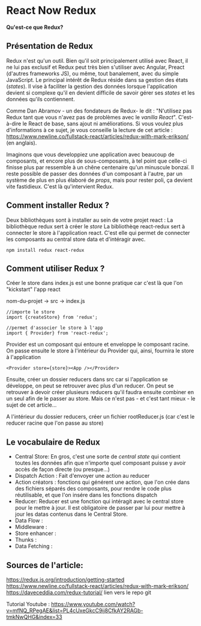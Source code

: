 **React Now Redux**
==================

**Qu'est-ce que Redux?**

Présentation de Redux
--------------------

Redux n'est qu'un outil. Bien qu'il soit principalement utilisé avec React, il ne lui pas exclusif et Redux peut très bien s'utiliser avec Angular, Preact (d'autres frameworks JS), ou même, tout banalement, avec du simple JavaScript. Le principal intérêt de Redux réside dans sa gestion des états (*states*). Il vise à faciliter la gestion des données lorsque l'application devient si complexe qu'il en devient difficile de savoir gérer ses *states* et les données qu'ils contiennent.

Comme Dan Abramov - un des fondateurs de Redux- le dit : "N'utilisez pas Redux tant que vous n'avez pas de problèmes avec le *vanilla React*". C'est-à-dire le React de base, sans ajout ni améliorations. Si vous voulez plus d'informations à ce sujet, je vous conseille la lecture de cet article : https://www.newline.co/fullstack-react/articles/redux-with-mark-erikson/ (en anglais).

Imaginons que vous developpiez une application avec beaucoup de composants, et encore plus de sous-composants, à tel point que celle-ci finisse plus par ressemble à un chêne centenaire qu'un minuscule bonzaï. Il reste possible de passer des données d'un composant à l'autre, par un système de plus en plus élaboré de *props*, mais pour rester poli, ça devient vite fastidieux. C'est là qu'intervient Redux.

Comment installer Redux ?
-------------------------

Deux bibliothèques sont à installer au sein de votre projet react :
La bibliothèque redux sert à créer le *store* 
La bibliothèqe react-redux sert à connecter le store à l'application react. C'est elle qui permet de connecter les composants au central store data et d'intéragir avec.

    npm install redux react-redux

Comment utiliser Redux ?
---------------------

Créer le store dans index.js est une bonne pratique car c'est là que l'on "kickstart" l'app react

nom-du-projet -> src -> index.js

    //importe le store
    import {createStore} from 'redux';

    //permet d'associer le store à l'app 
    import { Provider} from 'react-redux';

Provider est un composant qui entoure et enveloppe le <App /> composant racine. On passe ensuite le store à l'intérieur du Provider qui, ainsi, fournira le store à l'application

    <Provider store={store}><App /></Provider>

Ensuite, créer un dossier reducers dans src car si l'application se développe, on peut se retrouver avec plus d'un reducer. On peut se retrouver à devoir créer plusieurs reducers qu'il faudra ensuite combiner en un seul afin de le passer au store. Mais ce n'est pas - et c'est tant mieux - le sujet de cet article...

A l'intérieur du dossier reducers, créer un fichier rootReducer.js (car c'est le reducer racine que l'on passe au store)


Le vocabulaire de Redux
------------------------

- Central Store: En gros, c'est une sorte de *central state* qui contient toutes les données afin que n'importe quel composant puisse y avoir accès de façon directe (ou presque...)
- Dispatch Action : Fait d'envoyer une action au reducer
- Action créators : fonctions qui générent une action, que l'on crée dans des fichiers séparés des composants, pour rendre le code plus réutilisable, et que l'on insére dans les fonctions dispatch
- Reducer: Reducer est une fonction qui intéragit avec le central store pour le mettre à jour. Il est obligatoire de passer par lui pour mettre à jour les datas contenus dans le Central Store.
- Data Flow :
- Middleware :
- Store enhancer :
- Thunks :
- Data Fetching :


Sources de l'article:
--------------------

https://redux.js.org/introduction/getting-started
https://www.newline.co/fullstack-react/articles/redux-with-mark-erikson/
https://daveceddia.com/redux-tutorial/
lien vers le repo git

Tutorial Youtube :
https://www.youtube.com/watch?v=mfNQ_RPegAE&list=PL4cUxeGkcC9ij8CfkAY2RAGb-tmkNwQHG&index=33


